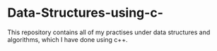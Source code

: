 # Data-Structures-using-c-
This repository contains all of my practises under data structures and algorithms, which I have done using c++. 
